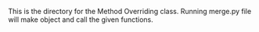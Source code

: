 This is the directory for the Method Overriding class. Running merge.py file will make object and call the given functions.
